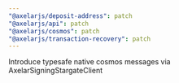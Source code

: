```yaml
---
"@axelarjs/deposit-address": patch
"@axelarjs/api": patch
"@axelarjs/cosmos": patch
"@axelarjs/transaction-recovery": patch
---
```


Introduce typesafe native cosmos messages via AxelarSigningStargateClient
